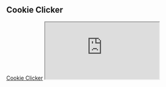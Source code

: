 <!DOCTYPE html>
<html lang="en">
<head>
    <meta charset="UTF-8">
    <title>Cookie Clicker</title>
</head>
<body>
    <h2>Cookie Clicker</h2>
    <a href="https://your-link-here.com">Cookie Clicker</a>
    <iframe src="https://duckmath.org/assets/html-gabes/cookieclicker/cookieclicker/"></iframe>
